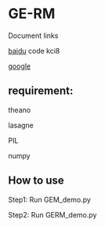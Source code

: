 # GE-RM

Document links

[baidu](https://pan.baidu.com/s/1bIk8TxS_Yfo1kfl-i0ThUA?pwd=kci8) code kci8

[google](https://drive.google.com/file/d/1gBS3nwASjVY-t5kFRYJJPexoM-Z8ITxd/view?usp=sharing)

## requirement: 
theano

lasagne

PIL

numpy

## How to use
Step1: Run GEM_demo.py

Step2: Run GERM_demo.py
